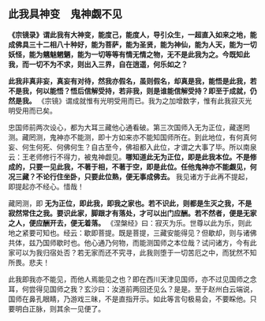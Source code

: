 ## 此我具神变　鬼神觑不见

__《宗镜录》谓此我有大神变，能度己，能度人，导引众生，一超直入如来之地，能成佛具三十二相八十种好，能为菩萨，能为圣贤，能为神仙，能为人天，能为一切妖怪，能为魑魅魍魉，能为一切等等有情无情之物，无不是此我为之。今既知此我，而一切不为不求，则出入三界，自在逍遥，何乐如之？__

 __此我非真非妄，真妄有对待，然我亦假名，虽则假名，却真是我，能悟是此我，若不是我，何以能悟？悟后信解受持，若非我，则是谁能信解受持？即至于成就，仍然是我。__ 《宗镜》谓成就惟有光明受用而已。我为之加增数字，惟有此我寂灭光明受用而已矣。

忠国师前两次设心，都为大耳三藏他心通看破。第三次国师入无为正位，藏遂罔测。藏罔测，鬼神亦不能测，即十方如来亦不能知国师所在。到此地位，有何真何妄、何生何死、何佛何生？自古至今，佛祖都入此位，才谓之大事了毕。所以南泉云：王老师修行不得力，被鬼神觑见。__哪知道此无为正位，即是此我本位。不是修成的，只要一见此我，不著于相，不著于空，即是此位。任他鬼神亦不能觑见，何况三藏？不论行住坐卧，只要此位熟，便无事成佛去。__ 我见诸方于此再不提起，即提起亦不经心。惜哉！

藏罔测，即 __无为正位，即此我，即我之家也。若不识此，则都是生灭之我，不是寂然常住之我。要识此家，脚跟才有落处，才可以出门应酬。若不然者，便是无家之人，便应酬开去，便无着落。__ 《涅槃经》曰：寂灭为乐。世尊以此为乐，则此地之紧要可知也。经云：歇即菩提。既是菩提，三藏安能得见？但歇却，则与诸佛共体，兹乃国师歇时也。他心通乃何物，而能测国师之本位哉？试问诸方，今有此家可以为我归宿处否？若无家而还不究寻，此我则堕于一切苦厄之中，而犹然不知所畏。悲夫！

此我即我亦不能见，而他人焉能见之也？即在西川天津见国师，亦不过见国师之念耳，何尝得见国师之我？玄沙曰：汝道前两回还见么？是是。至于赵州白云端说，国师在鼻孔眼睛，乃游戏三昧，不是直指开示。如此等言句极易会，不要睬他。只要明白正脉，则其余一见便了。
